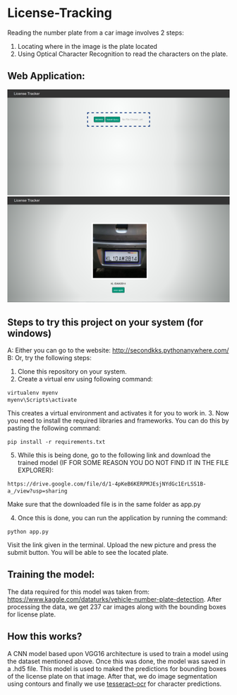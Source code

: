# License-Tracking

Reading the number plate from a car image involves 2 steps:
1. Locating where in the image is the plate located
2. Using Optical Character Recognition to read the characters on the plate.

## Web Application:
![alt text](https://github.com/KrishnaKumarSoni/License-Tracking/blob/master/static/images/screenshot-1.png "Landing Page")
![alt text](https://github.com/KrishnaKumarSoni/License-Tracking/blob/master/static/images/screenshot-3.png "Output Page")

## Steps to try this project on your system (for windows)
A: Either you can go to the website: http://secondkks.pythonanywhere.com/
<br>
B: Or, try the following steps:

1. Clone this repository on your system.
2. Create a virtual env using following command:

  ```
  virtualenv myenv   
  myenv\Scripts\activate  
  ```

This creates a virtual environment and activates it for you to work in.
3. Now you need to install the required libraries and frameworks. You can do this by pasting the following command:
```
pip install -r requirements.txt
```
5. While this is being done, go to the following link and download the trained model (IF FOR SOME REASON YOU DO NOT FIND IT IN THE FILE EXPLORER):
```
https://drive.google.com/file/d/1-4pKeB6KERPMJEsjNYdGc1ErLSS1B-a_/view?usp=sharing
```
Make sure that the downloaded file is in the same folder as app.py

4. Once this is done, you can run the application by running the command: 
```
python app.py
```
Visit the link given in the terminal.
Upload the new picture and press the submit button. You will be able to see the located plate.

## Training the model:
The data required for this model was taken from: https://www.kaggle.com/dataturks/vehicle-number-plate-detection.
After processing the data, we get 237 car images along with the bounding boxes for license plate. 

## How this works?
A CNN model based upon VGG16 architecture is used to train a model using the dataset mentioned above. Once this was done, the model was saved in a .hd5 file. This model is used to maked the predictions for bounding boxes of the license plate on that image. After that, we do image segmentation using contours and finally we use [tesseract-ocr](https://github.com/tesseract-ocr/tesseract) for character predictions. 

